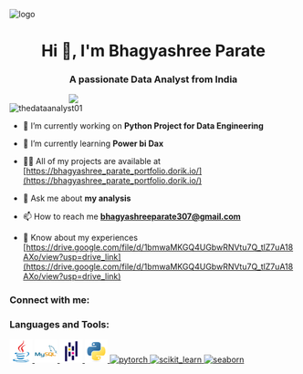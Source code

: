 ![logo]()
<h1 align="center">Hi 👋, I'm Bhagyashree Parate</h1>
<h3 align="center">A passionate Data Analyst from India</h3>

<img align="right" ait="Analysis" width="400 " src=" https://user-images.githubusercontent...">

<p align="left"> <img src="https://komarev.com/ghpvc/?username=thedataanalyst01&label=Profile%20views&color=0e75b6&style=flat" alt="thedataanalyst01" /> </p>

- 🔭 I’m currently working on **Python Project for Data Engineering**

- 🌱 I’m currently learning **Power bi Dax**

- 👨‍💻 All of my projects are available at [https://bhagyashree_parate_portfolio.dorik.io/](https://bhagyashree_parate_portfolio.dorik.io/)

- 💬 Ask me about **my analysis**

- 📫 How to reach me **bhagyashreeparate307@gmail.com**

- 📄 Know about my experiences [https://drive.google.com/file/d/1bmwaMKGQ4UGbwRNVtu7Q_tlZ7uA18AXo/view?usp=drive_link](https://drive.google.com/file/d/1bmwaMKGQ4UGbwRNVtu7Q_tlZ7uA18AXo/view?usp=drive_link)

<h3 align="left">Connect with me:</h3>
<p align="left">
</p>

<h3 align="left">Languages and Tools:</h3>
<p align="left"> <a href="https://www.java.com" target="_blank" rel="noreferrer"> <img src="https://raw.githubusercontent.com/devicons/devicon/master/icons/java/java-original.svg" alt="java" width="40" height="40"/> </a> <a href="https://www.mysql.com/" target="_blank" rel="noreferrer"> <img src="https://raw.githubusercontent.com/devicons/devicon/master/icons/mysql/mysql-original-wordmark.svg" alt="mysql" width="40" height="40"/> </a> <a href="https://pandas.pydata.org/" target="_blank" rel="noreferrer"> <img src="https://raw.githubusercontent.com/devicons/devicon/2ae2a900d2f041da66e950e4d48052658d850630/icons/pandas/pandas-original.svg" alt="pandas" width="40" height="40"/> </a> <a href="https://www.python.org" target="_blank" rel="noreferrer"> <img src="https://raw.githubusercontent.com/devicons/devicon/master/icons/python/python-original.svg" alt="python" width="40" height="40"/> </a> <a href="https://pytorch.org/" target="_blank" rel="noreferrer"> <img src="https://www.vectorlogo.zone/logos/pytorch/pytorch-icon.svg" alt="pytorch" width="40" height="40"/> </a> <a href="https://scikit-learn.org/" target="_blank" rel="noreferrer"> <img src="https://upload.wikimedia.org/wikipedia/commons/0/05/Scikit_learn_logo_small.svg" alt="scikit_learn" width="40" height="40"/> </a> <a href="https://seaborn.pydata.org/" target="_blank" rel="noreferrer"> <img src="https://seaborn.pydata.org/_images/logo-mark-lightbg.svg" alt="seaborn" width="40" height="40"/> </a> </p>


